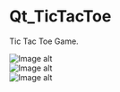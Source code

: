 # Qt_TicTacToe
Tic Tac Toe Game.  

 ![Image alt](https://github.com/vaedermakar/Qt_TicTacToe/tree/main/images/image1.png)  
 ![Image alt](https://github.com/vaedermakar/Qt_TicTacToe/raw/master/images/image1.png)  
 ![Image alt](https://github.com/vaedermakar/Qt_TicTacToe/blob/main/images/image1.PNG)

